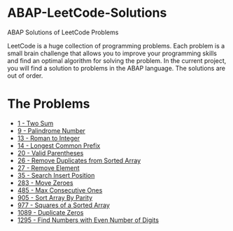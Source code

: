 # ABAP-LeetCode-Solutions
ABAP  Solutions of  LeetCode Problems

LeetCode is a huge collection of programming problems. Each problem is a small brain challenge that allows you to improve your programming skills and find an optimal algorithm for solving the problem. In the current project, you will find a solution to problems in the ABAP language.
The solutions are out of order.


# The Problems

- [1 - Two Sum](https://github.com/analiteg/ABAP-LeetCode-Solutions/blob/main/1.abap)
- [9 - Palindrome Number](https://github.com/analiteg/ABAP-LeetCode-Solutions/blob/main/9.abap)
- [13 - Roman to Integer](https://github.com/analiteg/ABAP-LeetCode-Solutions/blob/main/13.abap)
- [14 - Longest Common Prefix](https://github.com/analiteg/ABAP-LeetCode-Solutions/blob/main/14.abap)
- [20 - Valid Parentheses](https://github.com/analiteg/ABAP-LeetCode-Solutions/blob/main/20.abap)
- [26 - Remove Duplicates from Sorted Array](https://github.com/analiteg/ABAP-LeetCode-Solutions/blob/main/26.abap)
- [27 - Remove Element](https://github.com/analiteg/ABAP-LeetCode-Solutions/blob/main/27.abap)
- [35 - Search Insert Position](https://github.com/analiteg/ABAP-LeetCode-Solutions/blob/main/35.abap)
- [283 - Move Zeroes](https://github.com/analiteg/ABAP-LeetCode-Solutions/blob/main/283.abap)
- [485 - Max Consecutive Ones](https://github.com/analiteg/ABAP-LeetCode-Solutions/blob/main/485.abap)
- [905 - Sort Array By Parity](https://github.com/analiteg/ABAP-LeetCode-Solutions/blob/main/905.abap)
- [977 - Squares of a Sorted Array](https://github.com/analiteg/ABAP-LeetCode-Solutions/blob/main/977.abap)
- [1089 - Duplicate Zeros](https://github.com/analiteg/ABAP-LeetCode-Solutions/blob/main/1089.abap)
- [1295 - Find Numbers with Even Number of Digits](https://github.com/analiteg/ABAP-LeetCode-Solutions/blob/main/1295.abap)




